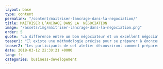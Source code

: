 ```yaml
---
layout: base
type: content
permalink: "/content/maitriser-lancrage-dans-la-negociation/"
title: MAÎTRISER L’ANCRAGE DANS LA  NÉGOCIATION
image: "/assets/img/maitriser-lancrage-dans-la-negociation.png"
order: 5
quote: "La différence entre un bon négociateur et un excellent négociateur est souvent sa capacité à maîtriser l’ancrage."
teaser1: "Il existe une méthodologie précise pour se préparer à énoncer une offre et pour optimiser les résultats d’un accord. Position initiale élevée, objectif, fall-back, points non-négociables, ZAP autant d’éléments dont il faut maîtriser la communication."
teaser2: "Les participants de cet atelier découvriront comment préparer leur processus de négociation et réaliser une proposition de valeur optimisant leurs résultats en négociation."
date: 2018-03-12 22:30:21 +0000
lang: fr
categories: business-developement
---
```

